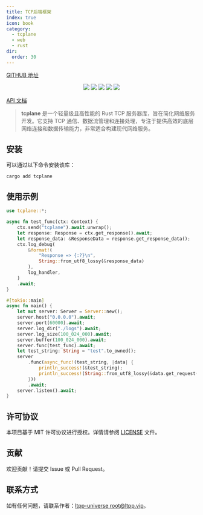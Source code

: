 ```yaml
---
title: TCP后端框架
index: true
icon: book
category:
  - tcplane
  - web
  - rust
dir:
  order: 30
---
```


<Share colorful />

[GITHUB 地址](https://github.com/ltpp-universe/tcplane)

<center>

[![](https://img.shields.io/crates/v/tcplane.svg)](https://crates.io/crates/tcplane)
[![](https://img.shields.io/crates/d/tcplane.svg)](https://img.shields.io/crates/d/tcplane.svg)
[![](https://docs.rs/tcplane/badge.svg)](https://docs.rs/tcplane)
[![](https://github.com/ltpp-universe/tcplane/workflows/Rust/badge.svg)](https://github.com/ltpp-universe/tcplane/actions?query=workflow:Rust)
[![](https://img.shields.io/crates/l/tcplane.svg)](./LICENSE)

</center>

[API 文档](https://docs.rs/tcplane/latest/tcplane/)

> **tcplane** 是一个轻量级且高性能的 Rust TCP 服务器库，旨在简化网络服务开发。它支持 TCP 通信、数据流管理和连接处理，专注于提供高效的底层网络连接和数据传输能力，非常适合构建现代网络服务。

## 安装

可以通过以下命令安装该库：

```shell
cargo add tcplane
```

## 使用示例

```rust
use tcplane::*;

async fn test_func(ctx: Context) {
    ctx.send("tcplane").await.unwrap();
    let response: Response = ctx.get_response().await;
    let response_data: &ResponseData = response.get_response_data();
    ctx.log_debug(
        &format!(
            "Response => {:?}\n",
            String::from_utf8_lossy(&response_data)
        ),
        log_handler,
    )
    .await;
}

#[tokio::main]
async fn main() {
    let mut server: Server = Server::new();
    server.host("0.0.0.0").await;
    server.port(60000).await;
    server.log_dir("./logs").await;
    server.log_size(100_024_000).await;
    server.buffer(100_024_000).await;
    server.func(test_func).await;
    let test_string: String = "test".to_owned();
    server
        .func(async_func!(test_string, |data| {
            println_success!(&test_string);
            println_success!(String::from_utf8_lossy(&data.get_request().await));
        }))
        .await;
    server.listen().await;
}
```

## 许可协议

本项目基于 MIT 许可协议进行授权。详情请参阅 [LICENSE](LICENSE) 文件。

## 贡献

欢迎贡献！请提交 Issue 或 Pull Request。

## 联系方式

如有任何问题，请联系作者：[ltpp-universe <root@ltpp.vip>](mailto:root@ltpp.vip)。

<Bottom />
